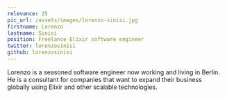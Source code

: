```yaml
---
relevance: 25
pic_url: /assets/images/lorenzo-sinisi.jpg
firstname: Lorenzo
lastname: Sinisi
position: Freelance Elixir software engineer
twitter: lorenzosinisi
github: lorenzosinisi
---
```


<p>Lorenzo is a seasoned software engineer now working and living in Berlin. He is a consultant for companies that want to expand their business globally using Elixir and other scalable technologies. </p>
